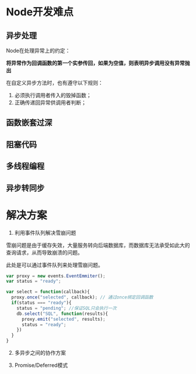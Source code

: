 # Node开发难点

## 异步处理

Node在处理异常上的约定：

**将异常作为回调函数的第一个实参传回，如果为空值，则表明异步调用没有异常抛出**

在自定义异步方法时，也有遵守以下规则：

1. 必须执行调用者传入的毁掉函数；
2. 正确传递回异常供调用者判断；

## 函数嵌套过深

## 阻塞代码

## 多线程编程

## 异步转同步


# 解决方案

1. 利用事件队列解决雪崩问题

雪崩问题是由于缓存失效，大量服务转向后端数据库，而数据库无法承受如此大的查询请求，从而导致崩溃的问题。

此处是可以通过事件队列来处理雪崩问题。
```javascript
var proxy = new events.EventEmmiter();
var status = "ready";

var select = function(callback){
  proxy.once("selected", callback); // 通过once绑定回调函数
  if(status === "ready"){
    status = "pending"; //保证SQL只会执行一次
    db.select("SQL", function(results){
      proxy.emit("selected", results); 
      status = "ready";
    })
  }
}
```

2. 多异步之间的协作方案

3. Promise/Deferred模式

